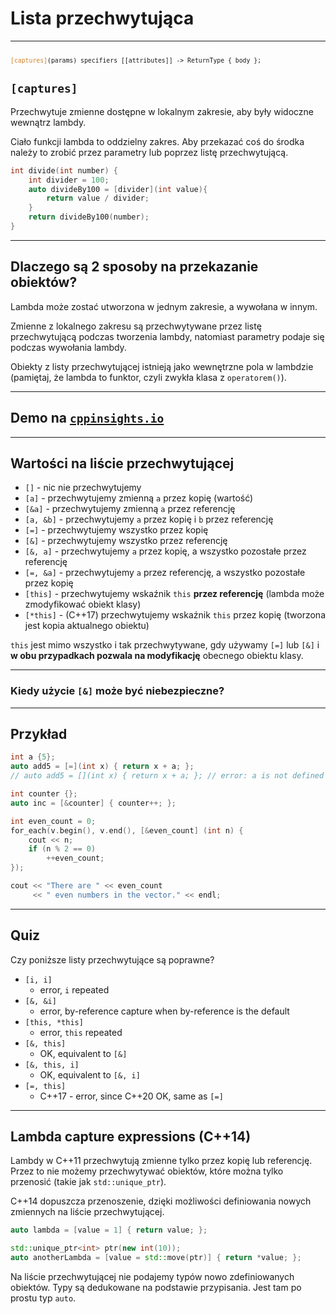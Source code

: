<!-- .slide: data-background="#111111" -->

# Lista przechwytująca

___

<code style="font-size: 0.7em">
<span style="color: #cf802a">[captures]</span>(params) specifiers [[attributes]] -> ReturnType { body };
</code>

## `[captures]`

Przechwytuje zmienne dostępne w lokalnym zakresie, aby były widoczne wewnątrz lambdy.
<!-- .element: class="fragment fade-in" -->

Ciało funkcji lambda to oddzielny zakres. Aby przekazać coś do środka należy to zrobić przez parametry lub poprzez listę przechwytującą.
<!-- .element: class="fragment fade-in" -->

```cpp
int divide(int number) {
    int divider = 100;
    auto divideBy100 = [divider](int value){
        return value / divider;
    }
    return divideBy100(number);
}
```
<!-- .element: class="fragment fade-in" -->

___

## Dlaczego są 2 sposoby na przekazanie obiektów?

Lambda może zostać utworzona w jednym zakresie, a wywołana w innym.
<!-- .element: class="fragment fade-in" -->

Zmienne z lokalnego zakresu są przechwytywane przez listę przechwytującą podczas tworzenia lambdy, natomiast parametry podaje się podczas wywołania lambdy.
<!-- .element: class="fragment fade-in" -->

Obiekty z listy przechwytującej istnieją jako wewnętrzne pola w lambdzie (pamiętaj, że lambda to funktor, czyli zwykła klasa z `operatorem()`).
<!-- .element: class="fragment fade-in" -->

___

## Demo na [`cppinsights.io`](https://cppinsights.io)

___

## Wartości na liście przechwytującej

* <!-- .element: class="fragment fade-in" --> <code>[]</code> - nic nie przechwytujemy
* <!-- .element: class="fragment fade-in" --> <code>[a]</code> - przechwytujemy zmienną  <code>a</code> przez kopię (wartość)
* <!-- .element: class="fragment fade-in" --> <code>[&a]</code> - przechwytujemy zmienną <code>a</code> przez referencję
* <!-- .element: class="fragment fade-in" --> <code>[a, &b]</code> - przechwytujemy <code>a</code> przez kopię i <code>b</code> przez referencję
* <!-- .element: class="fragment fade-in" --> <code>[=]</code> - przechwytujemy wszystko przez kopię
* <!-- .element: class="fragment fade-in" --> <code>[&]</code> - przechwytujemy wszystko przez referencję
* <!-- .element: class="fragment fade-in" --> <code>[&, a]</code> - przechwytujemy <code>a</code> przez kopię, a wszystko pozostałe przez referencję
* <!-- .element: class="fragment fade-in" --> <code>[=, &a]</code> - przechwytujemy <code>a</code> przez referencję, a wszystko pozostałe przez kopię
* <!-- .element: class="fragment fade-in" --> <code>[this]</code> - przechwytujemy wskaźnik <code>this</code> <b>przez referencję</b> (lambda może zmodyfikować obiekt klasy)
* <!-- .element: class="fragment fade-in" --> <code>[*this]</code> - (C++17) przechwytujemy wskaźnik <code>this</code> przez kopię (tworzona jest kopia aktualnego obiektu)

`this` jest mimo wszystko i tak przechwytywane, gdy używamy `[=]` lub `[&]` i **w obu przypadkach pozwala na modyfikację** obecnego obiektu klasy.
<!-- .element: class="fragment fade-in" -->

___

### Kiedy użycie `[&]` może być niebezpieczne?

___

## Przykład

```cpp
int a {5};
auto add5 = [=](int x) { return x + a; };
// auto add5 = [](int x) { return x + a; }; // error: a is not defined

int counter {};
auto inc = [&counter] { counter++; };

int even_count = 0;
for_each(v.begin(), v.end(), [&even_count] (int n) {
    cout << n;
    if (n % 2 == 0)
        ++even_count;
});

cout << "There are " << even_count
     << " even numbers in the vector." << endl;
```

___

## Quiz

Czy poniższe listy przechwytujące są poprawne?

* <!-- .element: class="fragment fade-in" --> <code>[i, i]</code>
  * <!-- .element: class="fragment fade-in" --> error, <code>i</code> repeated
* <!-- .element: class="fragment fade-in" --> <code>[&, &i]</code>
  * <!-- .element: class="fragment fade-in" --> error, by-reference capture when by-reference is the default
* <!-- .element: class="fragment fade-in" --> <code>[this, *this]</code>
  * <!-- .element: class="fragment fade-in" --> error, <code>this</code> repeated
* <!-- .element: class="fragment fade-in" --> <code>[&, this]</code>
  * <!-- .element: class="fragment fade-in" --> OK, equivalent to <code>[&]</code>
* <!-- .element: class="fragment fade-in" --> <code>[&, this, i]</code>
  * <!-- .element: class="fragment fade-in" --> OK, equivalent to <code>[&, i]</code>
* <!-- .element: class="fragment fade-in" --> <code>[=, this]</code>
  * <!-- .element: class="fragment fade-in" --> C++17 - error, since C++20 OK, same as <code>[=]</code>

___

## Lambda capture expressions (C++14)

Lambdy w C++11 przechwytują zmienne tylko przez kopię lub referencję. Przez to nie możemy przechwytywać obiektów, które można tylko przenosić (takie jak `std::unique_ptr`).
<!-- .element: class="fragment fade-in" -->

C++14 dopuszcza przenoszenie, dzięki możliwości definiowania nowych zmiennych na liście przechwytującej.
<!-- .element: class="fragment fade-in" -->

```cpp
auto lambda = [value = 1] { return value; };
```
<!-- .element: class="fragment fade-in" -->

```cpp
std::unique_ptr<int> ptr(new int(10));
auto anotherLambda = [value = std::move(ptr)] { return *value; };
```
<!-- .element: class="fragment fade-in" -->

Na liście przechwytującej nie podajemy typów nowo zdefiniowanych obiektów. Typy są dedukowane na podstawie przypisania. Jest tam po prostu typ `auto`.
<!-- .element: class="fragment fade-in" -->
